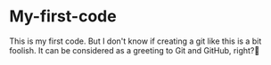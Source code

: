 # My-first-code
This is my first code.
But I don't know if creating a git like this is a bit foolish.
It can be considered as a greeting to Git and GitHub, right?🙂
